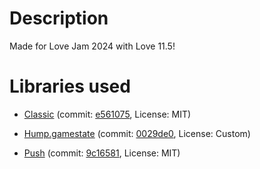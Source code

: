 # Description
Made for Love Jam 2024 with Love 11.5!

# Libraries used
* [Classic](https://github.com/rxi/classic/) (commit: [e561075](https://github.com/rxi/classic/commit/e5610756c98ac2f8facd7ab90c94e1a097ecd2c6), License: MIT)

* [Hump.gamestate](https://github.com/HDictus/hump) (commit: [0029de0](https://github.com/HDictus/hump/commit/0029de08a0d3339ecc910af4a19eef89538f0972), License: Custom)

* [Push](https://github.com/Ulydev/push) (commit: [9c16581](https://github.com/Ulydev/push/commit/9c165816a14c868339c3cd0d22eed65c313c8bf8), License: MIT)